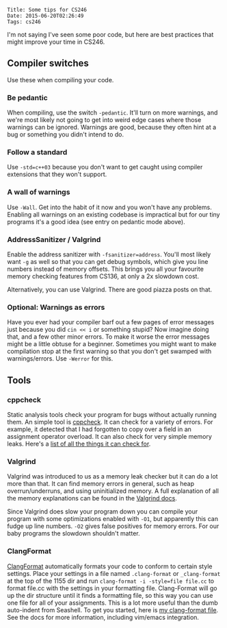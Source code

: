     Title: Some tips for CS246
    Date: 2015-06-20T02:26:49
    Tags: cs246

I'm not saying I've seen some poor code, but here are best practices that might improve your time in CS246.

<!-- more -->

## Compiler switches

Use these when compiling your code.

### Be pedantic

When compiling, use the switch `-pedantic`. It'll turn on more warnings, and we're most likely not going to get into weird edge cases where those warnings can be ignored. Warnings are good, because they often hint at a bug or something you didn't intend to do.

### Follow a standard

Use `-std=c++03` because you don't want to get caught using compiler extensions that they won't support.

### A wall of warnings

Use `-Wall`. Get into the habit of it now and you won't have any problems. Enabling all warnings on an existing codebase is impractical but for our tiny programs it's a good idea (see entry on pedantic mode above).

### AddressSanitizer / Valgrind

Enable the address sanitizer with `-fsanitizer=address`. You'll most likely want `-g` as well so that you can get debug symbols, which give you line numbers instead of memory offsets. This brings you all your favourite memory checking features from CS136, at only a 2x slowdown cost.

Alternatively, you can use Valgrind. There are good piazza posts on that.

### Optional: Warnings as errors

Have you ever had your compiler barf out a few pages of error messages just because you did `cin << i` or something stupid? Now imagine doing that, and a few other minor errors. To make it worse the error messages might be a little obtuse for a beginner. Sometimes you might want to make compilation stop at the first warning so that you don't get swamped with warnings/errors. Use `-Werror` for this.

## Tools

### cppcheck

Static analysis tools check your program for bugs without actually running them. An simple tool is [cppcheck](http://cppcheck.sourceforge.net/). It can check for a variety of errors. For example, it detected that I had forgotten to copy over a field in an assignment operator overload. It can also check for very simple memory leaks. Here's a [list of all the things it can check for](http://sourceforge.net/p/cppcheck/wiki/ListOfChecks/).


### Valgrind

Valgrind was introduced to us as a memory leak checker but it can do a lot more than that. It can find memory errors in general, such as heap overrun/underruns, and using uninitialized memory. A full explanation of all the memory explanations can be found in the [Valgrind docs](http://valgrind.org/docs/manual/mc-manual.html#mc-manual.errormsgs).

Since Valgrind does slow your program down you can compile your program with some optimizations enabled with `-O1`, but apparently this can fudge up line numbers. `-O2` gives false positives for memory errors. For our baby programs the slowdown shouldn't matter.

### ClangFormat

[ClangFormat](http://clang.llvm.org/docs/ClangFormat.html) automatically formats your code to conform to certain style settings. Place your settings in a file named `.clang-format` or `_clang-format` at the top of the 1155 dir and run `clang-format -i -style=file file.cc` to format file.cc with the settings in your formatting file. Clang-Format will go up the dir structure until it finds a formatting file, so this way you can use one file for all of your assignments. This is a lot more useful than the dumb auto-indent from Seashell. To get you started, here is [my clang-format file](/d/_clang-format). See the docs for more information, including vim/emacs integration.

